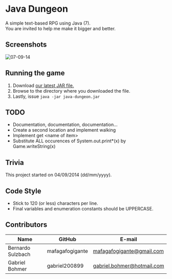 Java Dungeon
============
A simple text-based RPG using Java (7).
<br>
You are invited to help me make it bigger and better.


Screenshots
-----------
![07-09-14](https://github.com/mafagafogigante/java-dungeon/blob/master/screenshots/07-09-14.png)


Running the game
----------------
1. Download [our latest JAR file.](https://github.com/mafagafogigante/java-dungeon/blob/master/dist/java-dungeon.jar?raw=true)
2. Browse to the directory where you downloaded the file.
3. Lastly, issue `java -jar java-dungeon.jar`


TODO
----
* Documentation, documentation, documentation...
* Create a second location and implement walking
* Implement get \<name of item\>
* Substitute ALL occurences of System.out.print*(x) by Game.writeString(x)


Trivia
------
This project started on 04/09/2014 (dd/mm/yyyy).


Code Style
----------
* Stick to 120 (or less) characters per line.
* Final variables and enumeration constants should be UPPERCASE.


Contributors
------------
Name                     |GitHub                   |E-mail
-------------------------|-------------------------|-------------------------
Bernardo Sulzbach        |mafagafogigante          | mafagafogigante@gmail.com
Gabriel Bohmer           |gabriel200899            | gabriel.bohmer@hotmail.com
